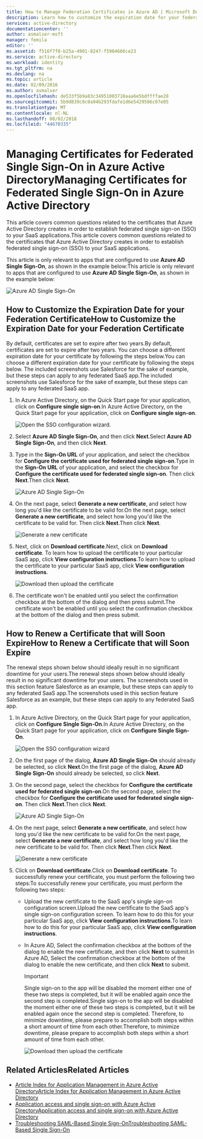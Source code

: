 ```yaml
---
title: How to Manage Federation Certificates in Azure AD | Microsoft Docs
description: Learn how to customize the expiration date for your federation certificates, and how to renew certificates that will soon expire.
services: active-directory
documentationcenter: ''
author: asmalser-msft
manager: femila
editor: ''
ms.assetid: f516f7f0-b25a-4901-8247-f5964666ce23
ms.service: active-directory
ms.workload: identity
ms.tgt_pltfrm: na
ms.devlang: na
ms.topic: article
ms.date: 02/09/2016
ms.author: asmalser
ms.openlocfilehash: de533f5b9a83c34951003718aaa6e5bdffffae28
ms.sourcegitcommit: 5b9d839c0c0a94b293fdafe1d6e5429506c07e05
ms.translationtype: MT
ms.contentlocale: nl-NL
ms.lasthandoff: 08/02/2018
ms.locfileid: "44670335"
---
```

# <a name="managing-certificates-for-federated-single-sign-on-in-azure-active-directory"></a><span data-ttu-id="2c824-103">Managing Certificates for Federated Single Sign-On in Azure Active Directory</span><span class="sxs-lookup"><span data-stu-id="2c824-103">Managing Certificates for Federated Single Sign-On in Azure Active Directory</span></span>
<span data-ttu-id="2c824-104">This article covers common questions related to the certificates that Azure Active Directory creates in order to establish federated single sign-on (SSO) to your SaaS applications.</span><span class="sxs-lookup"><span data-stu-id="2c824-104">This article covers common questions related to the certificates that Azure Active Directory creates in order to establish federated single sign-on (SSO) to your SaaS applications.</span></span>

<span data-ttu-id="2c824-105">This article is only relevant to apps that are configured to use **Azure AD Single Sign-On**, as shown in the example below:</span><span class="sxs-lookup"><span data-stu-id="2c824-105">This article is only relevant to apps that are configured to use **Azure AD Single Sign-On**, as shown in the example below:</span></span>

![Azure AD Single Sign-On](https://docstestmedia1.blob.core.windows.net/azure-media/articles/active-directory/media/active-directory-sso-certs/fed-sso.PNG)

## <a name="how-to-customize-the-expiration-date-for-your-federation-certificate"></a><span data-ttu-id="2c824-107">How to Customize the Expiration Date for your Federation Certificate</span><span class="sxs-lookup"><span data-stu-id="2c824-107">How to Customize the Expiration Date for your Federation Certificate</span></span>
<span data-ttu-id="2c824-108">By default, certificates are set to expire after two years.</span><span class="sxs-lookup"><span data-stu-id="2c824-108">By default, certificates are set to expire after two years.</span></span> <span data-ttu-id="2c824-109">You can choose a different expiration date for your certificate by following the steps below.</span><span class="sxs-lookup"><span data-stu-id="2c824-109">You can choose a different expiration date for your certificate by following the steps below.</span></span> <span data-ttu-id="2c824-110">The included screenshots use Salesforce for the sake of example, but these steps can apply to any federated SaaS app.</span><span class="sxs-lookup"><span data-stu-id="2c824-110">The included screenshots use Salesforce for the sake of example, but these steps can apply to any federated SaaS app.</span></span>

1. <span data-ttu-id="2c824-111">In Azure Active Directory, on the Quick Start page for your application, click on **Configure single sign-on**.</span><span class="sxs-lookup"><span data-stu-id="2c824-111">In Azure Active Directory, on the Quick Start page for your application, click on **Configure single sign-on**.</span></span>
   
    ![Open the SSO configuration wizard.](https://docstestmedia1.blob.core.windows.net/azure-media/articles/active-directory/media/active-directory-sso-certs/config-sso.png)
2. <span data-ttu-id="2c824-113">Select **Azure AD Single Sign-On**, and then click **Next**.</span><span class="sxs-lookup"><span data-stu-id="2c824-113">Select **Azure AD Single Sign-On**, and then click **Next**.</span></span>
3. <span data-ttu-id="2c824-114">Type in the **Sign-On URL** of your application, and select the checkbox for **Configure the certificate used for federated single sign-on**.</span><span class="sxs-lookup"><span data-stu-id="2c824-114">Type in the **Sign-On URL** of your application, and select the checkbox for **Configure the certificate used for federated single sign-on**.</span></span> <span data-ttu-id="2c824-115">Then click **Next**.</span><span class="sxs-lookup"><span data-stu-id="2c824-115">Then click **Next**.</span></span>
   
    ![Azure AD Single Sign-On](https://docstestmedia1.blob.core.windows.net/azure-media/articles/active-directory/media/active-directory-sso-certs/new-app-config-sso.PNG)
4. <span data-ttu-id="2c824-117">On the next page, select **Generate a new certificate**, and select how long you'd like the certificate to be valid for.</span><span class="sxs-lookup"><span data-stu-id="2c824-117">On the next page, select **Generate a new certificate**, and select how long you'd like the certificate to be valid for.</span></span> <span data-ttu-id="2c824-118">Then click **Next**.</span><span class="sxs-lookup"><span data-stu-id="2c824-118">Then click **Next**.</span></span>
   
    ![Generate a new certificate](https://docstestmedia1.blob.core.windows.net/azure-media/articles/active-directory/media/active-directory-sso-certs/new-app-config-cert.PNG)
5. <span data-ttu-id="2c824-120">Next, click on **Download certificate**.</span><span class="sxs-lookup"><span data-stu-id="2c824-120">Next, click on **Download certificate**.</span></span> <span data-ttu-id="2c824-121">To learn how to upload the certificate to your particular SaaS app, click **View configuration instructions**.</span><span class="sxs-lookup"><span data-stu-id="2c824-121">To learn how to upload the certificate to your particular SaaS app, click **View configuration instructions**.</span></span>
   
    ![Download then upload the certificate](https://docstestmedia1.blob.core.windows.net/azure-media/articles/active-directory/media/active-directory-sso-certs/new-app-config-app.PNG)
6. <span data-ttu-id="2c824-123">The certificate won't be enabled until you select the confirmation checkbox at the bottom of the dialog and then press submit.</span><span class="sxs-lookup"><span data-stu-id="2c824-123">The certificate won't be enabled until you select the confirmation checkbox at the bottom of the dialog and then press submit.</span></span>

## <a name="how-to-renew-a-certificate-that-will-soon-expire"></a><span data-ttu-id="2c824-124">How to Renew a Certificate that will Soon Expire</span><span class="sxs-lookup"><span data-stu-id="2c824-124">How to Renew a Certificate that will Soon Expire</span></span>
<span data-ttu-id="2c824-125">The renewal steps shown below should ideally result in no significant downtime for your users.</span><span class="sxs-lookup"><span data-stu-id="2c824-125">The renewal steps shown below should ideally result in no significant downtime for your users.</span></span> <span data-ttu-id="2c824-126">The screenshots used in this section feature Salesforce as an example, but these steps can apply to any federated SaaS app.</span><span class="sxs-lookup"><span data-stu-id="2c824-126">The screenshots used in this section feature Salesforce as an example, but these steps can apply to any federated SaaS app.</span></span>

1. <span data-ttu-id="2c824-127">In Azure Active Directory, on the Quick Start page for your application, click on **Configure Single Sign-On**.</span><span class="sxs-lookup"><span data-stu-id="2c824-127">In Azure Active Directory, on the Quick Start page for your application, click on **Configure Single Sign-On**.</span></span>
   
    ![Open the SSO configuration wizard](https://docstestmedia1.blob.core.windows.net/azure-media/articles/active-directory/media/active-directory-sso-certs/renew-sso-button.PNG)
2. <span data-ttu-id="2c824-129">On the first page of the dialog, **Azure AD Single Sign-On** should already be selected, so click **Next**.</span><span class="sxs-lookup"><span data-stu-id="2c824-129">On the first page of the dialog, **Azure AD Single Sign-On** should already be selected, so click **Next**.</span></span>
3. <span data-ttu-id="2c824-130">On the second page, select the checkbox for **Configure the certificate used for federated single sign-on**.</span><span class="sxs-lookup"><span data-stu-id="2c824-130">On the second page, select the checkbox for **Configure the certificate used for federated single sign-on**.</span></span> <span data-ttu-id="2c824-131">Then click **Next**.</span><span class="sxs-lookup"><span data-stu-id="2c824-131">Then click **Next**.</span></span>
   
    ![Azure AD Single Sign-On](https://docstestmedia1.blob.core.windows.net/azure-media/articles/active-directory/media/active-directory-sso-certs/renew-config-sso.PNG)
4. <span data-ttu-id="2c824-133">On the next page, select **Generate a new certificate**, and select how long you'd like the new certificate to be valid for.</span><span class="sxs-lookup"><span data-stu-id="2c824-133">On the next page, select **Generate a new certificate**, and select how long you'd like the new certificate to be valid for.</span></span> <span data-ttu-id="2c824-134">Then click **Next**.</span><span class="sxs-lookup"><span data-stu-id="2c824-134">Then click **Next**.</span></span>
   
    ![Generate a new certificate](https://docstestmedia1.blob.core.windows.net/azure-media/articles/active-directory/media/active-directory-sso-certs/new-app-config-cert.PNG)
5. <span data-ttu-id="2c824-136">Click on **Download certificate**.</span><span class="sxs-lookup"><span data-stu-id="2c824-136">Click on **Download certificate**.</span></span> <span data-ttu-id="2c824-137">To successfully renew your certificate, you must perform the following two steps:</span><span class="sxs-lookup"><span data-stu-id="2c824-137">To successfully renew your certificate, you must perform the following two steps:</span></span>
   
   * <span data-ttu-id="2c824-138">Upload the new certificate to the SaaS app's single sign-on configuration screen.</span><span class="sxs-lookup"><span data-stu-id="2c824-138">Upload the new certificate to the SaaS app's single sign-on configuration screen.</span></span> <span data-ttu-id="2c824-139">To learn how to do this for your particular SaaS app, click **View configuration instructions**.</span><span class="sxs-lookup"><span data-stu-id="2c824-139">To learn how to do this for your particular SaaS app, click **View configuration instructions**.</span></span>
   * <span data-ttu-id="2c824-140">In Azure AD, Select the confirmation checkbox at the bottom of the dialog to enable the new certificate, and then click **Next** to submit.</span><span class="sxs-lookup"><span data-stu-id="2c824-140">In Azure AD, Select the confirmation checkbox at the bottom of the dialog to enable the new certificate, and then click **Next** to submit.</span></span>
     
     > [!IMPORTANT]
     > <span data-ttu-id="2c824-141">Single sign-on to the app will be disabled the moment either one of these two steps is completed, but it will be enabled again once the second step is completed.</span><span class="sxs-lookup"><span data-stu-id="2c824-141">Single sign-on to the app will be disabled the moment either one of these two steps is completed, but it will be enabled again once the second step is completed.</span></span> <span data-ttu-id="2c824-142">Therefore, to minimize downtime, please prepare to accomplish both steps within a short amount of time from each other.</span><span class="sxs-lookup"><span data-stu-id="2c824-142">Therefore, to minimize downtime, please prepare to accomplish both steps within a short amount of time from each other.</span></span>
     > 
     > 
     
     ![Download then upload the certificate](https://docstestmedia1.blob.core.windows.net/azure-media/articles/active-directory/media/active-directory-sso-certs/renew-config-app.PNG)

## <a name="related-articles"></a><span data-ttu-id="2c824-144">Related Articles</span><span class="sxs-lookup"><span data-stu-id="2c824-144">Related Articles</span></span>
* [<span data-ttu-id="2c824-145">Article Index for Application Management in Azure Active Directory</span><span class="sxs-lookup"><span data-stu-id="2c824-145">Article Index for Application Management in Azure Active Directory</span></span>](active-directory-apps-index.md)
* [<span data-ttu-id="2c824-146">Application access and single sign-on with Azure Active Directory</span><span class="sxs-lookup"><span data-stu-id="2c824-146">Application access and single sign-on with Azure Active Directory</span></span>](active-directory-appssoaccess-whatis.md)
* [<span data-ttu-id="2c824-147">Troubleshooting SAML-Based Single Sign-On</span><span class="sxs-lookup"><span data-stu-id="2c824-147">Troubleshooting SAML-Based Single Sign-On</span></span>](active-directory-saml-debugging.md)










